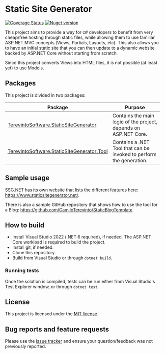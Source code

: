 # Static Site Generator
[![Coverage Status](https://coveralls.io/repos/github/CamiloTerevinto/TerevintoSoftware.StaticSiteGenerator/badge.svg?branch=main)](https://coveralls.io/github/CamiloTerevinto/TerevintoSoftware.StaticSiteGenerator?branch=main) [![Nuget version](https://img.shields.io/nuget/v/TerevintoSoftware.StaticSiteGenerator.Tool)](https://www.nuget.org/packages/TerevintoSoftware.StaticSiteGenerator.Tool/)

This project aims to provide a way for c# developers to benefit from very cheap/free hosting through static files, 
while allowing them to use familiar ASP.NET MVC concepts (Views, Partials, Layouts, etc).
This also allows you to have an initial static site that you can then update to a dynamic website backed by ASP.NET Core without starting from scratch.

Since this project converts Views into HTML files, it is not possible (at least yet) to use Models.

## Packages

This project is divided in two packages:

| Package | Purpose |
| ------- | ------- |
| [TerevintoSoftware.StaticSiteGenerator][1] | Contains the main logic of the project, depends on ASP.NET Core. |
| [TerevintoSoftware.StaticSiteGenerator.Tool][2] | Contains a .NET Tool that can be invoked to perform the generation. |

## Sample usage

SSG.NET has its own website that lists the different features here: https://www.staticsitegenerator.net/.

There is also a sample GitHub repository that shows how to use the tool for a Blog: https://github.com/CamiloTerevinto/StaticBlogTemplate.

## How to build

* Install Visual Studio 2022 (.NET 6 required), if needed. The ASP.NET Core workload is required to build the project.
* Install git, if needed.
* Clone this repository.
* Build from Visual Studio or through `dotnet build`.

### Running tests

Once the solution is compiled, tests can be run either from Visual Studio's Test Explorer window, or through `dotnet test`.

## License

This project is licensed under the [MIT license](/LICENSE).

## Bug reports and feature requests

Please use the [issue tracker](3) and ensure your question/feedback was not previously reported.

[1]: https://www.nuget.org/packages/TerevintoSoftware.StaticSiteGenerator/
[2]: https://www.nuget.org/packages/TerevintoSoftware.StaticSiteGenerator.Tool/
[3]: https://github.com/CamiloTerevinto/TerevintoSoftware.StaticSiteGenerator/issues

